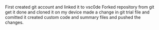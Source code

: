 First created git account and linked it to vsc0de
Forked repository from git get it done and cloned it on my device
made a change in git trial file and comitted it
created custom code and summary files and pushed the changes.